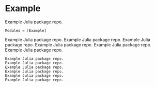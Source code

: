 # Example

Example Julia package repo.

```@autodocs
Modules = [Example]
```

Example Julia package repo.
Example Julia package repo.
Example Julia package repo.
Example Julia package repo.
Example Julia package repo.
Example Julia package repo.

```
Example Julia package repo.
Example Julia package repo.
Example Julia package repo.
Example Julia package repo.
Example Julia package repo.
Example Julia package repo.
```
